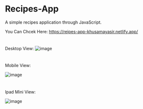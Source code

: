 # Recipes-App
A simple recipes application through JavaScript.

You Can Chcek Here: https://reipes-app-khusamayasir.netlify.app/

#
Desktop View:
![image](https://user-images.githubusercontent.com/66178232/158087951-8d44c9d6-553d-4078-998c-4a474602974d.png)

#
Mobile View:

![image](https://user-images.githubusercontent.com/66178232/158088031-b65400c3-fffc-4726-b7a6-191b693a9e18.png)

#
Ipad Mini View:

![image](https://user-images.githubusercontent.com/66178232/158088068-e6c4b87f-0272-447d-824a-b7649477ab0a.png)

